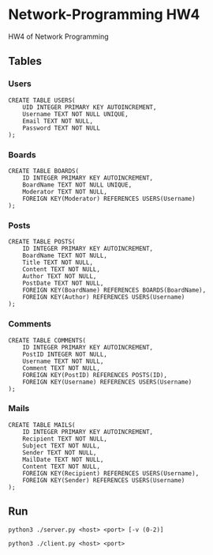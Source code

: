 # Network-Programming HW4
HW4 of Network Programming



## Tables
### Users
```sqlite
CREATE TABLE USERS(
    UID INTEGER PRIMARY KEY AUTOINCREMENT,
    Username TEXT NOT NULL UNIQUE,
    Email TEXT NOT NULL,
    Password TEXT NOT NULL
);
```

### Boards
```sqlite
CREATE TABLE BOARDS(
    ID INTEGER PRIMARY KEY AUTOINCREMENT,
    BoardName TEXT NOT NULL UNIQUE,
    Moderator TEXT NOT NULL,
    FOREIGN KEY(Moderator) REFERENCES USERS(Username)
);
```

### Posts
```sqlite
CREATE TABLE POSTS(
    ID INTEGER PRIMARY KEY AUTOINCREMENT,
    BoardName TEXT NOT NULL,
    Title TEXT NOT NULL,
    Content TEXT NOT NULL,
    Author TEXT NOT NULL,
    PostDate TEXT NOT NULL,
    FOREIGN KEY(BoardName) REFERENCES BOARDS(BoardName),
    FOREIGN KEY(Author) REFERENCES USERS(Username)
);
```

### Comments
```sqlite
CREATE TABLE COMMENTS(
    ID INTEGER PRIMARY KEY AUTOINCREMENT,
    PostID INTEGER NOT NULL,
    Username TEXT NOT NULL,
    Comment TEXT NOT NULL,
    FOREIGN KEY(PostID) REFERENCES POSTS(ID),
    FOREIGN KEY(Username) REFERENCES USERS(Username)
);
```

### Mails
```sqlite
CREATE TABLE MAILS(
    ID INTEGER PRIMARY KEY AUTOINCREMENT,
    Recipient TEXT NOT NULL,
    Subject TEXT NOT NULL,
    Sender TEXT NOT NULL,
    MailDate TEXT NOT NULL,
    Content TEXT NOT NULL,
    FOREIGN KEY(Recipient) REFERENCES USERS(Username),
    FOREIGN KEY(Sender) REFERENCES USERS(Username)
);
```

## Run
```shell script
python3 ./server.py <host> <port> [-v (0-2)]
```
```shell script
python3 ./client.py <host> <port>
```